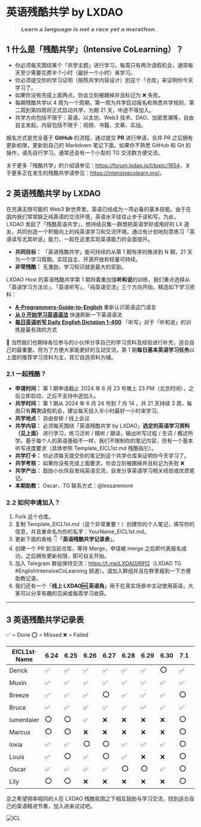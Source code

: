 # 英语残酷共学 by LXDAO

> 𝙇𝙚𝙖𝙧𝙣 𝙖 𝙡𝙖𝙣𝙜𝙪𝙖𝙜𝙚 𝙞𝙨 𝙣𝙤𝙩 𝙖 𝙧𝙖𝙘𝙚 𝙮𝙚𝙩 𝙖 𝙢𝙖𝙧𝙖𝙩𝙝𝙤𝙣.

## 1 什么是「残酷共学」（Intensive CoLearning）？

- 你必须每天围绕某个「共学主题」进行学习，每周只有两次请假机会，通常每天至少需要花费半个小时（最好一个小时）来学习。
- 你必须提交你的学习证明（按照共学内容设计）到这个「仓库」来证明你今天学习了。
- 如果你没有完成上面两点，你会立刻被踢掉并且标记为 ❌ 失败。
- 每期残酷共学以 4 周为一个周期，第一周为共学启动报名和熟悉共学规则，第二周到第四周将正式启动共学，为期 21 天，中途不得加入。
- 共学方向包括不限于：英语、以太坊、Web3 技术、DAO、加密思潮等，自由自主发起。内容包括不限于：视频、书籍、文章、实战。

报名方式是完全基于 **GitHub** 的流程，通过提交 **PR** 进行申请，合并 PR 之后拥有更新权限，更新到自己的 Markdown 笔记下面。如果你不熟悉 GitHub 和 Git 的操作，请先自行学习。通常还会有一个小型的 TG 交流群方便交流。

关于更多「残酷共学」的介绍请参见：<https://forum.lxdao.io/t/topic/1654>，关于更多正在发生的残酷共学请参见：<https://intensivecolearn.ing/>。

## 2 英语残酷共学 by LXDAO

在充满无限可能的 Web3 新世界里，英语已经成为一项必备的基本技能。由于在国内我们常常缺乏纯英语的交流环境，英语水平往往止步于读和写。为此，LXDAO 发起了「残酷英语共学」，想持续召集一群想把英语学好或用好的 LX 道友，共同创造一个积极向上的纯英语学习和交流环境。通过有计划地刻意练习「英语读写尤其听说」能力，一起在这里实现英语能力的全面提升。

- **共同目标：** 「英语残酷共学」能可持续的从第 1 期有序的推进到 N 期，21 天为一个学习周期，实现自主、开源开放和轻量可持续。
- **非常残酷：** 无激励，学习知识就是最大的奖励。

LXDAO Host 的英语残酷共学第 1 期将着重加强**听和说**的训练，我们重点选择从「英语学习方法论」、「英语听写」、「纯英语交流」三个方向开始，精选如下学习资料：

- [**A-Programmers-Guide-to-English**](https://a-programmers-guide-to-english.harryyu.me/) 重新认识英语这门语言
- [**从 0 开始学习英语语法**](https://hzpt-inet-club.github.io/english-note/) 快速刷新一下英语语法
- [**每日英语听写 Daily English Dictation 1-400**](https://www.bilibili.com/video/BV1U7411a7xG?p=3&vd_source=bc0666711d2280c24d54945ab9c11146) 「听写」对于「听和说」的训练是最有效的方式

👏 当然我们也期待各位参与的小伙伴分享自己的学习资料及经验进行补充，适合自己的最重要。但为了方便大家能更好的互动交流，第 1 期**每日基本英语学习任务**以上面的推荐学习资料为主，其它自选资料为辅。

### 2.1 一起残酷？

- **申请时间：** 第 1 期申请截止 2024 年 6 月 23 号晚上 23 PM（北京时间），之后立即启动，之后不支持中途加入。
- **共学时间：** 第 1 期从 2024 年 6 月 24 号到 7 月 14 ，共 21 天持续 3 周，每周只有**两次**请假机会，建议每天投入半小时最好一小时来学习。
- **共学地点：** 自由安排 / 线上会议
- **共学内容：** 必须每天围绕「英语残酷共学 by LXDAO」**选定的英语学习资料（见上面）** 进行学习，练习泛听 / 精听 / 跟读，输出听写过程 / 生词 / 概述所学。基于每个人的英语基础不一样，我们不限制你的笔记内容，但有一个基本听写进度要求（具体参照 Template_EICL1st.md 残酷指引）。
- **共学打卡：** 你必须每天提交你的笔记到这个共学仓库来证明你今天学习了。
- **共学考核：** 如果你没有完成上面要求，你会立刻被踢掉并且标记为失败 ❌
- **共学产出：** 鼓励小伙伴自发纯英语交流，自发分享英语学习相关经验或优质笔记。
- **本期助教：** Oscar，TG 联系方式：@lessaremore

### 2.2 如何申请加入？

1. Fork 这个仓库。
2. 复制 Template_EICL1st.md（这个非常重要！）创建你的个人笔记，填写你的信息，并且重命名为你的名字：YourName_EICL1st.md。
3. 更新下面的表格 👇「**英语残酷共学记录表**」。
4. 创建一个 PR 到当前仓库，等待 Merge，申请被 merge 之后即代表报名成功，之后拥有更新权限，即可自主开始。
5. 加入 Telegram 群组保持交流：<https://t.me/LXDAO/6912>（LXDAO TG #EnglishIntensiveCoLearning 频道）。请加入群组并且在群里报到一下方便助教记录。
6. 我们还有一个「**线上 LXDAO🆒 英语角**」用于在真实场景中主动使用英语，大家可以分享有趣的见闻或每周学习收获。

---

## 3 英语残酷共学记录表

✅ = Done ⭕️ = Missed ❌ = Failed

<!-- START_COMMIT_TABLE -->
| EICL1st· Name | 6.24 | 6.25 | 6.26 | 6.27 | 6.28 | 6.29 | 6.30 | 7.1 | 7.2 | 7.3 | 7.4 | 7.5 | 7.6 | 7.7 | 7.8 | 7.9 | 7.10 | 7.11 | 7.12 | 7.13 | 7.14 |
| ------------- | ---- | ---- | ---- | ---- | ---- | ---- | ---- | ---- | ---- | ---- | ---- | ---- | ---- | ---- | ---- | ---- | ---- | ---- | ---- | ---- | ---- |
| Derick | ✅ | ✅ | ✅ | ✅ | ✅ | ✅ | ⭕️ | ✅ | ✅ | ✅ | ⭕️ | ✅ | ⭕️ | ❌ | ⭕️ | ⭕️ | ❌ | ❌ | ❌ | ❌ | ❌ |
| Muxin | ✅ | ✅ | ✅ | ✅ | ✅ | ✅ | ✅ | ✅ | ✅ | ✅ | ⭕️ | ⭕️ | ❌ | ❌ | ⭕️ | ⭕️ | ❌ | ❌ | ❌ | ❌ | ❌ |
| Breeze | ✅ | ✅ | ✅ | ⭕️ | ✅ | ✅ | ✅ | ⭕️ | ✅ | ⭕️ | ❌ | ❌ | ❌ | ❌ | ⭕️ | ⭕️ | ❌ | ❌ | ❌ | ❌ | ❌ |
| Bruce | ✅ | ✅ | ✅ | ✅ | ✅ | ✅ | ✅ | ✅ | ✅ | ✅ | ⭕️ | ⭕️ | ❌ | ❌ | ⭕️ | ⭕️ | ❌ | ❌ | ❌ | ❌ | ❌ |
| lumentaier | ⭕️ | ⭕️ | ✅ | ❌ | ❌ | ❌ | ❌ | ⭕️ | ⭕️ | ❌ | ❌ | ❌ | ❌ | ❌ | ⭕️ | ⭕️ | ❌ | ❌ | ❌ | ❌ | ❌ |
| Marcus | ⭕️ | ⭕️ | ❌ | ❌ | ❌ | ❌ | ❌ | ⭕️ | ⭕️ | ❌ | ❌ | ❌ | ❌ | ❌ | ⭕️ | ⭕️ | ❌ | ❌ | ❌ | ❌ | ❌ |
| loxia | ✅ | ✅ | ⭕️ | ⭕️ | ✅ | ✅ | ✅ | ⭕️ | ✅ | ⭕️ | ❌ | ❌ | ❌ | ❌ | ⭕️ | ⭕️ | ❌ | ❌ | ❌ | ❌ | ❌ |
| Louis | ✅ | ⭕️ | ✅ | ⭕️ | ✅ | ❌ | ❌ | ⭕️ | ⭕️ | ❌ | ❌ | ❌ | ❌ | ❌ | ⭕️ | ⭕️ | ❌ | ❌ | ❌ | ❌ | ❌ |
| Oscar | ✅ | ✅ | ✅ | ✅ | ⭕️ | ⭕️ | ✅ | ⭕️ | ⭕️ | ❌ | ❌ | ❌ | ❌ | ❌ | ⭕️ | ⭕️ | ❌ | ❌ | ❌ | ❌ | ❌ |
| Lily | ⭕️ | ⭕️ | ❌ | ❌ | ❌ | ❌ | ❌ | ⭕️ | ⭕️ | ✅ | ✅ | ❌ | ❌ | ❌ | ⭕️ | ⭕️ | ❌ | ❌ | ❌ | ❌ | ❌ |
<!-- END_COMMIT_TABLE -->






























































































总之希望频率相同的人在 LXDAO 残酷氛围之下相互鼓励与学习交流，找到适合自己的英语精进节奏，加入进来试试吧。

![ICL](img/ICL.png)
